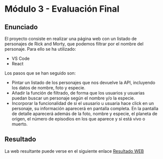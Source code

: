 # Módulo 3 - Evaluación Final

## Enunciado

El proyecto consiste en realizar una página web con un listado de personajes de Rick and Morty, que podemos filtrar por el nombre del personaje.
Para ello se ha utilizado:

- VS Code
- React

Los pasos que se han seguido son:

- Pintar un listado de los personajes que nos devuelve la API, incluyendo los datos de nombre, foto y especie.
- Añadir la función de filtrado, de forma que los usuarios y usuarias puedan buscar un personaje según el nombre y/o la especie.
- Incorporar la funcionalidad de si el ususario u usuaria hace click en un personaje, su información aparecerá en pantalla completa. En la pantalla de detalle aparecerá además de la foto, nombre y especie, el planeta de origen, el número de episodios en los que aparece y si está vivo o muerto.

## Resultado

La web resultante puede verse en el siguiente enlace [Resultado WEB](http://beta.adalab.es/modulo-3-evaluacion-final-crisgruiz/.)

